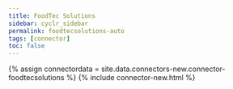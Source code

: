 ```yaml
---
title: FoodTec Solutions
sidebar: cyclr_sidebar
permalink: foodtecsolutions-auto
tags: [connector]
toc: false
---
```

{% assign connectordata = site.data.connectors-new.connector-foodtecsolutions %}
{% include connector-new.html %}	